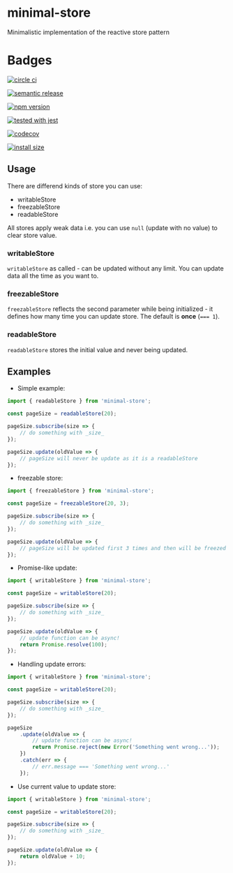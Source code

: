 # minimal-store

Minimalistic implementation of the reactive store pattern

# Badges

[![circle ci](https://circleci.com/gh/n0th1ng-else/minimal-store/tree/master.svg?style=svg)](https://circleci.com/gh/n0th1ng-else/minimal-store/tree/master)

[![semantic release](https://img.shields.io/badge/%20%20%F0%9F%93%A6%F0%9F%9A%80-semantic--release-e10079.svg)](https://github.com/semantic-release/semantic-release)

[![npm version](https://img.shields.io/npm/v/minimal-store)](https://www.npmjs.com/package/minimal-store)

[![tested with jest](https://img.shields.io/badge/tested_with-jest-99424f.svg)](https://jestjs.io)

[![codecov](https://img.shields.io/codecov/c/github/n0th1ng-else/minimal-store)](https://codecov.io/gh/n0th1ng-else/minimal-store)

[![install size](https://packagephobia.now.sh/badge?p=minimal-store)](https://packagephobia.now.sh/result?p=minimal-store)

## Usage

There are differend kinds of store you can use:

- writableStore
- freezableStore
- readableStore

All stores apply weak data i.e. you can use `null` (update with no value) to clear store value.

### writableStore

`writableStore` as called - can be updated without any limit. You can update data all the time as you want to.

### freezableStore

`freezableStore` reflects the second parameter while being initialized - it defines how many time you can update store. The default is **once** (`=== 1`).

### readableStore

`readableStore` stores the initial value and never being updated.

## Examples

- Simple example:

```js
import { readableStore } from 'minimal-store';

const pageSize = readableStore(20);

pageSize.subscribe(size => {
	// do something with _size_
});

pageSize.update(oldValue => {
	// pageSize will never be update as it is a readableStore
});
```

- freezable store:

```js
import { freezableStore } from 'minimal-store';

const pageSize = freezableStore(20, 3);

pageSize.subscribe(size => {
	// do something with _size_
});

pageSize.update(oldValue => {
	// pageSize will be updated first 3 times and then will be freezed
});
```

- Promise-like update:

```js
import { writableStore } from 'minimal-store';

const pageSize = writableStore(20);

pageSize.subscribe(size => {
	// do something with _size_
});

pageSize.update(oldValue => {
	// update function can be async!
	return Promise.resolve(100);
});
```

- Handling update errors:

```js
import { writableStore } from 'minimal-store';

const pageSize = writableStore(20);

pageSize.subscribe(size => {
	// do something with _size_
});

pageSize
	.update(oldValue => {
		// update function can be async!
		return Promise.reject(new Error('Something went wrong...'));
	})
	.catch(err => {
		// err.message === 'Something went wrong...'
	});
```

- Use current value to update store:

```js
import { writableStore } from 'minimal-store';

const pageSize = writableStore(20);

pageSize.subscribe(size => {
	// do something with _size_
});

pageSize.update(oldValue => {
	return oldValue + 10;
});
```
